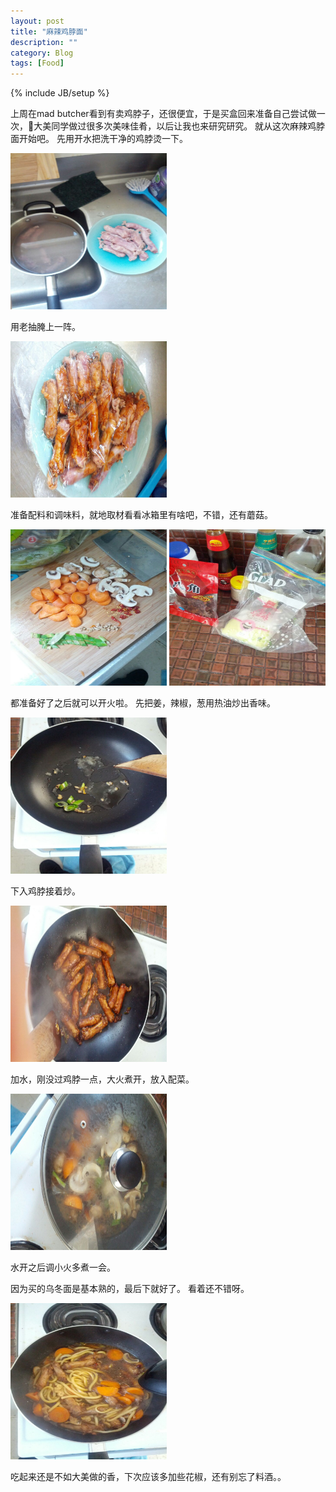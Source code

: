 ```yaml
---
layout: post
title: "麻辣鸡脖面"
description: ""
category: Blog
tags: [Food]
---
```


{% include JB/setup %}

上周在mad butcher看到有卖鸡脖子，还很便宜，于是买盒回来准备自己尝试做一次，👀大美同学做过很多次美味佳肴，以后让我也来研究研究。
就从这次麻辣鸡脖面开始吧。
先用开水把洗干净的鸡脖烫一下。

<img src="/images/jibo1.jpg" alt="jibo1" class="img-center" width="250" height="250"/>

用老抽腌上一阵。

<img src="/images/jibo2.jpg" alt="jibo2" class="img-center" width="250" height="250"/>

准备配料和调味料，就地取材看看冰箱里有啥吧，不错，还有蘑菇。

<img src="/images/jibo3.jpg" alt="jibo3" class="img-center" width="250" height="250"/>
<img src="/images/jibo4.jpg" alt="jibo4" class="img-center" width="250" height="250"/>

都准备好了之后就可以开火啦。
先把姜，辣椒，葱用热油炒出香味。

<img src="/images/jibo5.jpg" alt="jibo5" class="img-center" width="250" height="250"/>

下入鸡脖接着炒。

<img src="/images/jibo6.jpg" alt="jibo6" class="img-center" width="250" height="250"/>

加水，刚没过鸡脖一点，大火煮开，放入配菜。

<img src="/images/jibo7.jpg" alt="jibo7" class="img-center" width="250" height="250"/>

水开之后调小火多煮一会。

因为买的乌冬面是基本熟的，最后下就好了。
看着还不错呀。

<img src="/images/jibo8.jpg" alt="jibo8" class="img-center" width="250" height="250"/>

吃起来还是不如大美做的香，下次应该多加些花椒，还有别忘了料酒。。

